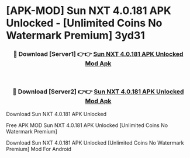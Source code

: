 # [APK-MOD] Sun NXT 4.0.181 APK Unlocked - [Unlimited Coins No Watermark Premium] 3yd31



<div align="center">
<h3>🔴 Download [Server1] 👉👉 <a href="https://momento.my/?title=Sun_NXT_4.0.181_APK_Unlocked">Sun NXT 4.0.181 APK Unlocked Mod Apk</a></h3><br>

<h3>🔴 Download [Server2] 👉👉 <a href="https://momento.my/?title=Sun_NXT_4.0.181_APK_Unlocked">Sun NXT 4.0.181 APK Unlocked Mod Apk</a></h3>
</div>



Download Sun NXT 4.0.181 APK Unlocked 

Free APK MOD Sun NXT 4.0.181 APK Unlocked [Unlimited Coins No Watermark Premium]

Download Sun NXT 4.0.181 APK Unlocked [Unlimited Coins No Watermark Premium] Mod For Android
